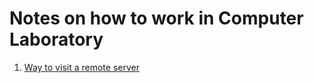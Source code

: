 # Notes on how to work in Computer Laboratory

1. [Way to visit a remote server](Files/Connect_to_remote_server.md)

